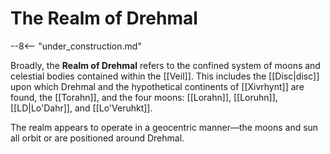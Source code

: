 # The Realm of Drehmal

--8<-- "under_construction.md"

Broadly, the **Realm of Drehmal** refers to the confined system of moons and celestial bodies contained within the [[Veil]]. This includes the [[Disc|disc]] upon which Drehmal and the hypothetical continents of [[Xivrhynt]] are found, the [[Torahn]], and the four moons: [[Lorahn]], [[Loruhn]], [[LD|Lo'Dahr]], and [[Lo'Veruhkt]].

The realm appears to operate in a geocentric manner—the moons and sun all orbit or are positioned around Drehmal.